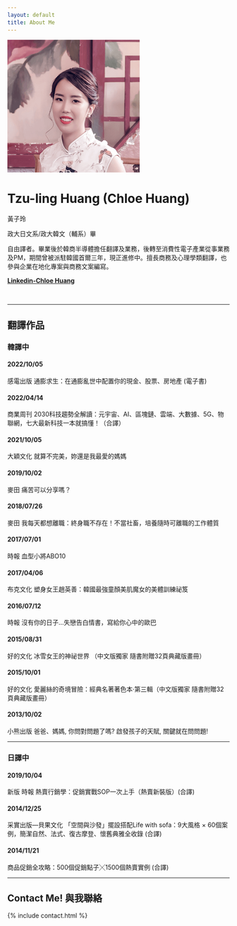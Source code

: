 ```yaml
---
layout: default
title: About Me
---
```


<img class="about" src="/assets/img/photo.png" />

# Tzu-ling Huang (Chloe Huang) 

黃子玲

政大日文系/政大韓文（輔系）畢 

自由譯者。畢業後於韓商半導體擔任翻譯及業務，後轉至消費性電子產業從事業務及PM，期間曾被派駐韓國首爾三年，現正進修中。擅長商務及心理學類翻譯，也參與企業在地化專案與商務文案編寫。

**[Linkedin-Chloe Huang](https://www.linkedin.com/in/chloe-huang900/)**

<br/>

---

## 翻譯作品

### 韓譯中

#### 2022/10/05
感電出版 通膨求生：在通膨亂世中配置你的現金、股票、房地產 (電子書)

#### 2022/04/14
商業周刊 2030科技趨勢全解讀：元宇宙、AI、區塊鏈、雲端、大數據、5G、物聯網，七大最新科技一本就搞懂！（合譯）

#### 2021/10/05
大穎文化 就算不完美，妳還是我最愛的媽媽

#### 2019/10/02 
麥田 痛苦可以分享嗎？

#### 2018/07/26 
麥田 我每天都想離職：終身職不存在！不當社畜，培養隨時可離職的工作體質

#### 2017/07/01 
時報 血型小將ABO10

#### 2017/04/06 
布克文化 塑身女王趙英善：韓國最強童顏美肌魔女的美體訓練祕笈

#### 2016/07/12 
時報 沒有你的日子…失戀告白情書，寫給你心中的歐巴

#### 2015/08/31 
好的文化 冰雪女王的神祕世界 （中文版獨家 隨書附贈32頁典藏版畫冊）

#### 2015/10/01 
好的文化 愛麗絲的奇境冒險：經典名著著色本‧第三輯（中文版獨家 隨書附贈32頁典藏版畫冊）

#### 2013/10/02 
小熊出版 爸爸、媽媽, 你問對問題了嗎? 啟發孩子的天賦, 關鍵就在問問題!


---

### 日譯中

#### 2019/10/04 
新版 時報 熱賣行銷學：促銷實戰SOP一次上手（熱賣新裝版）(合譯)

#### 2014/12/25 
采實出版—貝果文化 「空間與沙發」擺設搭配Life with sofa：9大風格 × 60個案例，簡潔自然、法式、復古摩登、懷舊典雅全收錄 (合譯)

#### 2014/11/21 
商品促銷全攻略：500個促銷點子╳1500個熱賣實例 (合譯)

---

## Contact Me! 與我聯絡

{% include contact.html %}
